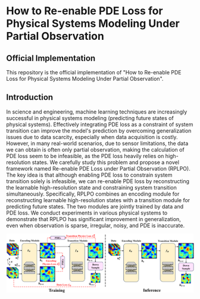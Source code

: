 # How to Re-enable PDE Loss for Physical Systems Modeling Under Partial Observation

## Official Implementation

This repository is the official implementation of "How to Re-enable PDE Loss for Physical Systems Modeling Under Partial Observation". 

## Introduction

In science and engineering, machine learning techniques are increasingly successful in physical systems modeling (predicting future states of physical systems).
Effectively integrating PDE loss as a constraint of system transition can improve the model's prediction by overcoming generalization issues due to data scarcity, especially when data acquisition is costly. However, in many real-world scenarios, due to sensor limitations, the data we can obtain is often only partial observation, making the calculation of PDE loss seem to be infeasible, as the PDE loss heavily relies on high-resolution states. We carefully study this problem and propose a novel framework named Re-enable PDE Loss under Partial Observation (RPLPO). The key idea is that although enabling PDE loss to constrain system transition solely is infeasible, we can re-enable PDE loss by reconstructing the learnable high-resolution state and constraining system transition simultaneously. Specifically, RPLPO combines an encoding module for reconstructing learnable high-resolution states with a transition module for predicting future states. The two modules are jointly trained by data and PDE loss. We conduct experiments in various physical systems to demonstrate that RPLPO has significant improvement in generalization, even when observation is sparse, irregular, noisy, and PDE is inaccurate. 

![PICL. Base-training period (left): the encoding module is trained with a physics loss without available fine-grained data, and the transition module is trained with a combination of data loss and physics loss. Inference Period (right): given a coarse-grained observation to predict the future coarse-grained observations.](fig.png)